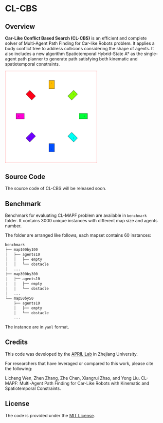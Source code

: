 # CL-CBS

## Overview

**Car-Like Conflict Based Search (CL-CBS)** is an efficient and complete solver of Multi-Agent Path Finding for Car-like Robots problem. It applies a body conflict tree to address collisions considering the shape of agents. It also includes a new algorithm Spatiotemporal Hybrid-State A* as the single-agent path planner to generate path satisfying both kinematic and spatiotemporal constraints.

<img src="img/8car.gif" width="60%" height="60%">

## **Source Code**

The source code of CL-CBS will be released soon.

## Benchmark

Benchmark for evaluating CL-MAPF problem are available in `benchmark` folder. It contains 3000 unique instances with different map size and agents number.

The folder are arranged like follows, each mapset contains 60 instances:

```
benchmark
├── map100by100
│   ├── agents10
│   │   ├── empty
│   │   └── obstacle
│   ...
├── map300by300
│   ├── agents10
│   │   ├── empty
│   │   └── obstacle
│   ...
└── map50by50
    ├── agents10
    │   ├── empty
    │   └── obstacle
    ...
```

The instance are in `yaml` format.

## Credits 

This code was developed by the  [APRIL Lab](https://github.com/APRIL-ZJU) in Zhejiang University.

For researchers that have leveraged or compared to this work, please cite the following:

Licheng Wen, Zhen Zhang, Zhe Chen, Xiangrui Zhao, and Yong Liu. CL-MAPF: Multi-Agent Path Finding for Car-Like Robots with Kinematic and Spatiotemporal Constraints.

## License

The code is provided under the [MIT License](https://opensource.org/licenses/MIT).